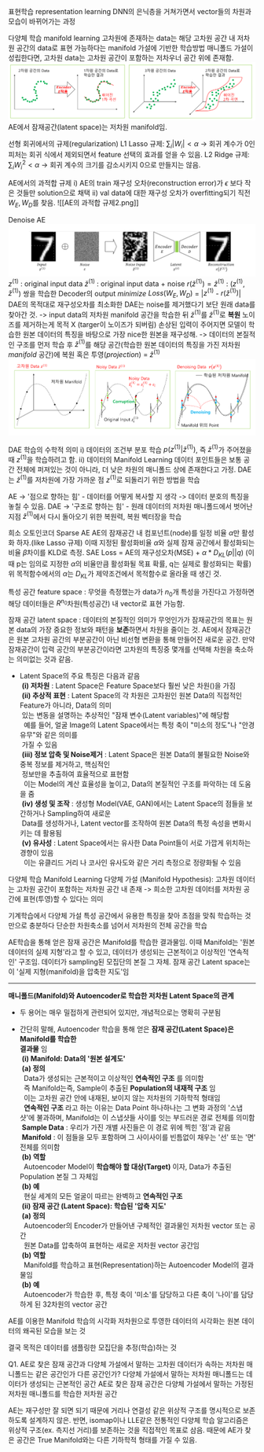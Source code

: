표현학습 representation learning
DNN의 은닉층을 거쳐가면서 vector들의 차원과 모습이 바뀌어가는 과정

다양체 학습 manifold learning
고차원에 존재하는 data는 해당 고차원 공간 내 저차원 공간의 data로 표현 가능하다는 manifold 가설에 기반한 학습방법
매니폴드 가설이 성립한다면, 고차원 data는 고차원 공간이 포함하는 저차우너 공간 위에 존재함.
![Manifold가설](../Assets/Manifold가설.png)
AE에서 잠재공간(latent space)는 저차원 manifold임.

선형 회귀에서의 규제(regularization)
L1 Lasso 규제: $\sum_i |W_i| < \alpha$
	-> 회귀 계수가 0인 피처는 회귀 식에서 제외되면서 feature 선택의 효과를 얻을 수 있음.
L2 Ridge 규제: $\sum_i W_i^2 < \alpha$
	-> 회귀 계수의 크기를 감소시키지  0으로 만들지는 않음.

AE에서의 과적합 규제
i) AE의 train 재구성 오차(reconstruction error)가 $\epsilon$ 보다 작은 것들만 solution으로 채택
ii) val data에 대한 재구성 오차가 overfitting되기 직전 $W_E, W_D$를 찾음.
![[AE의 과적합 규제2.png]]

Denoise AE
![DAE](../Assets/DAE.png)
$z^{(1)}$ : original input data
$\check z^{(1)}$ : original input data + noise
$r(\check z^{(1)}) = \hat z^{(1)}$ : ($z^{(1)}$, $\check z^{(1)}$) 쌍을 학습한 Decoder의 output
$minimize$  $Loss(W_E, W_D)$ = |$z^{(1)}$ - $r(\check z^{(1)})$|
DAE의 목적대로 재구성오차를 최소화한 DAE는 noise를 제거했다기 보단 원래 data를 찾아간 것.
	-> input data의 저차원 manifold 공간을 학습한 뒤 $\check z^{(1)}$를 $\hat z^{(1)}$로 **복원**
노이즈를 제거하는게 목적 X (targer이 노이즈가 되버림)
손상된 입력이 주어지면 모델이 학습한 원본 데이터의 특징을 바탕으로 가장 nice한 원본을 재구성해.
	-> 데이터의 본질적인 구조를 먼저 학습 후 $\check z^{(1)}$를 해당 공간(학습한 원본 데이터의 특징을 가진 저차원 $manifold$ 공간)에 복원 혹은 투영($projection$) = $\hat z^{(1)}$
![DAE의 학습방법](<../Assets/DAE의 학습방법.png>)

DAE 학습의 수학적 의미
i) 데이터의 조건부 분포 학습
$p(z^{(1)}|\check z^{(1)})$, 즉 $\check z^{(1)}$가 주어졌을 때 $z^{(1)}$을 학습하려고 함.
ii) 데이터의 Manifold Learning
데이터 포인트들은 보통 공간 전체에 퍼져있는 것이 아니라, 더 낮은 차원의 매니폴드 상에 존재한다고 가정.
DAE는 $\check z^{(1)}$를 저차원에 가장 가까운 점 $z^{(1)}$로 되돌리기 위한 방법을 학습

AE -> '점으로 향하는 힘'
	- 데이터를 어떻게 복사할 지 생각 -> 데이터 분호의 특징을 놓칠 수 있음.
DAE -> '구조로 향하는 힘'
	- 원래 데이터의 저차원 매니폴드에서 벗어난 지점 $\check z^{(1)}$에서 다시 돌아오기 위한 복원력, 복원 벡터장을 학습

희소 오토인코더 Sparse AE
AE의 잠재공간 내 컴포넌트(node)를 일정 비율 $\alpha$만 활성화 하자.(like Lasso 규제)
이때 지정된 활성화비율 $\alpha$와 실제 잠재 공간에서 활성화되는 비율 $\beta$차이를 KLD로 측정.
SAE Loss = AE의 재구성오차(MSE) + $\alpha * D_{KL}(p||q)$
(이때 p는 임의로 지정한 $\alpha$의 비율만큼 활성화될 목표 확률, q는 실제로 활성화되는 확률)
위 목적함수에서의 $\alpha$는 $D_{KL}$가 제약조건에서 목적함수로 올라올 때 생긴 것.

특성 공간 feature space : 무엇을 측정했는가
data가 $n_0$개 특성을 가진다고 가정하면 해당 데이터들은 $R^{n_0}$차원(특성공간) 내 vector로 표현 가능함.

잠재 공간 latent space : 데이터의 본질적인 의미가 무엇인가가
잠재공간의 목표는 원본 data의 가장 중요한 정보와 패턴을 **보존**하면서 차원을 줄이는 것.
AE에서 잠재공간은 원본 고차원 공간의 부분공간이 아닌 비선형 변환을 통해 만들어진 새로운 공간.
만약 잠재공간이 입력 공간의 부분공간이라면 고차원의 특징중 몇개를 선택해 차원을 축소하는 의미없는 것과 같음.
- Latent Space의 주요 특징은 다음과 같음  
     **(i) 저차원** : Latent Space은 Feature Space보다 훨씬 낮은 차원()을 가짐  
     **(ii) 추상적 표현** : Latent Space의 각 차원은 고차원인 원본 Data의 직접적인 Feature가 아니라, Data의 의미  
     있는 변동을 설명하는 추상적인 "잠재 변수(Latent variables)"에 해당함  
      예를 들어, 얼굴 Image의 Latent Space에서는 특정 축이 "미소의 정도"나 "안경 유무"와 같은 의미를  
     가질 수 있음  
     **(iii) 정보 압축 및 Noise제거** : Latent Space은 원본 Data의 불필요한 Noise와 중복 정보를 제거하고, 핵심적인  
     정보만을 추출하여 효율적으로 표현함  
      이는 Model의 계산 효율성을 높이고, Data의 본질적인 구조를 파악하는 데 도움을 줌  
     **(iv) 생성 및 조작** : 생성형 Model(VAE, GAN)에서는 Latent Space의 점들을 보간하거나 Sampling하여 새로운  
     Data를 생성하거나, Latent vector를 조작하여 원본 Data의 특정 속성을 변화시키는 데 활용됨  
     **(v) 유사성** : Latent Space에서는 유사한 Data Point들이 서로 가깝게 위치하는 경향이 있음  
      이는 유클리드 거리 나 코사인 유사도와 같은 거리 측정으로 정량화될 수 있음

다양체 학습 Manifold Learning
다양체 가설 (Manifold Hypothesis):
고차원 데이터는 고차원 공간이 포함하는 저차원 공간 내 존재
-> 희소한 고차원 데이터를 저차원 공간에 표현(투영)할 수 있다는 의미

기계학습에서 다양체 가설
특성 공간에서 유용한 특징을 찾아 초점을 맞춰 학습하는 것만으로 충분하다
단순한 차원축소를 넘어서 저차원의 전체 공간을 학습

AE학습을 통해 얻은 잠재 공간은 Manifold를 학습한 결과물임.
이때 Manifold는 '원본 데이터의 실제 지형'라고 할 수 있고, 데이터가 생성되는 근본적이고 이상적인 '연속적인' 구조임. 데이터가 sampling된 모집단의 본질 그 자체.
잠재 공간 Latent space는 이 '실제 지형(manifold)을 압축한 지도'임

---

**매니폴드(Manifold)와 Autoencoder로 학습한 저차원 Latent Space의 관계**  

- 두 용어는 매우 밀접하게 관련되어 있지만, 개념적으로는 명확히 구분됨  
    
- 간단히 말해, Autoencoder 학습을 통해 얻은 **잠재 공간(Latent Space)은 Manifold를 학습한  
    결과물** 임  
     **(i) Manifold: Data의 '원본 설계도'**  
     **(a) 정의**  
      Data가 생성되는 근본적이고 이상적인 **연속적인 구조** 를 의미함  
      즉 Manifold는즉, Sample이 추출된 **Population의 내재적 구조** 임  
      이는 고차원 공간 안에 내재된, 보이지 않는 저차원의 기하학적 형태임  
      **연속적인 구조** 라고 하는 이유는 Data Point 하나하나는 그 변화 과정의 '스냅샷'에 불과하며, Manifold는 이 스냅샷들 사이를 잇는 부드러운 경로 전체를 의미함  
     **Sample Data** : 우리가 가진 개별 사진들은 이 경로 위에 찍힌 '점'과 같음  
     **Manifold** : 이 점들을 모두 포함하며 그 사이사이를 빈틈없이 채우는 '선' 또는 '면' 전체를 의미함  
     **(b) 역할**  
      Autoencoder Model이 **학습해야 할 대상(Target)** 이자, Data가 추출된 Population 본질 그 자체임  
     **(b) 예**  
      현실 세계의 모든 얼굴이 따르는 완벽하고 **연속적인 구조**  
     **(ii) 잠재 공간 (Latent Space): 학습된 '압축 지도'**  
     **(a) 정의**  
      Autoencoder의 Encoder가 만들어낸 구체적인 결과물인 저차원 vector 또는 공간  
      원본 Data를 압축하여 표현하는 새로운 저차원 vector 공간임  
     **(b) 역할**  
      Manifold를 학습하고 표현(Representation)하는 Autoencoder Model의 결과물임  
     **(b) 예**  
      Autoencoder가 학습한 후, 특정 축이 '미소'를 담당하고 다른 축이 '나이'를 담당하게 된 32차원의 vector 공간

AE를 이용한 Manifold 학습의 시각화
저차원으로 투영한 데이터의 시각화는 원본 데이터의 왜곡된 모습을 보는 것

결국 목적은 데이터를 샘플링한 모집단을 추정(학습)하는 것

Q1. AE로 찾은 잠재 공간과 다양체 가설에서 말하는 고차원 데이터가 속하는 저차원 매니폴드는 같은 공간인가 다른 공간인가?
다양체 가설에서 말하는 저차원 매니폴드는 데이터가 생성되는 근본적인 공간
AE로 찾은 잠재 공간은 다양체 가설에서 말하는 가정된 저차원 매니폴드를 학습한 저차원 공간

AE는 재구성만 잘 되면 되기 때문에 거리나 연결성 같은 위상적 구조를 명시적으로 보존하도록 설계하지 않은.
반면, isomap이나 LLE같은 전통적인 다양체 학습 알고리즘은 위상적 구조(ex. 측지선 거리)를 보존하는 것을 직접적인 목표로 삼음.
때문에 AE가 찾은 공간은 True Manifold와는 다른 기하학적 형태를 가질 수 있음.


